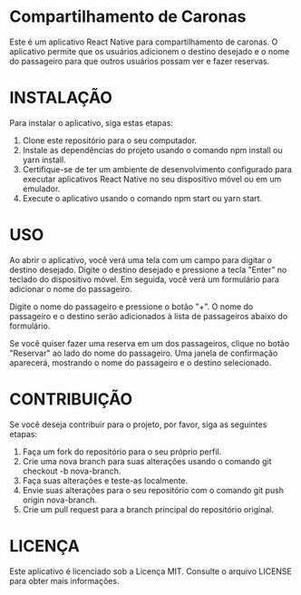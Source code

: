 # Compartilhamento de Caronas

Este é um aplicativo React Native para compartilhamento de caronas. O aplicativo permite que os usuários adicionem o destino desejado e o nome do passageiro para que outros usuários possam ver e fazer reservas.

# INSTALAÇÃO

Para instalar o aplicativo, siga estas etapas:

1. Clone este repositório para o seu computador.
2. Instale as dependências do projeto usando o comando npm install ou yarn install.
3. Certifique-se de ter um ambiente de desenvolvimento configurado para executar aplicativos React Native no seu dispositivo móvel ou em um emulador.
4. Execute o aplicativo usando o comando npm start ou yarn start.

# USO

Ao abrir o aplicativo, você verá uma tela com um campo para digitar o destino desejado. Digite o destino desejado e pressione a tecla "Enter" no teclado do dispositivo móvel. Em seguida, você verá um formulário para adicionar o nome do passageiro.

Digite o nome do passageiro e pressione o botão "+". O nome do passageiro e o destino serão adicionados à lista de passageiros abaixo do formulário.

Se você quiser fazer uma reserva em um dos passageiros, clique no botão "Reservar" ao lado do nome do passageiro. Uma janela de confirmação aparecerá, mostrando o nome do passageiro e o destino selecionado.

# CONTRIBUIÇÃO

Se você deseja contribuir para o projeto, por favor, siga as seguintes etapas:

1. Faça um fork do repositório para o seu próprio perfil.
2. Crie uma nova branch para suas alterações usando o comando git checkout -b nova-branch.
3. Faça suas alterações e teste-as localmente.
4. Envie suas alterações para o seu repositório com o comando git push origin nova-branch.
5. Crie um pull request para a branch principal do repositório original.

# LICENÇA

Este aplicativo é licenciado sob a Licença MIT. Consulte o arquivo LICENSE para obter mais informações.
